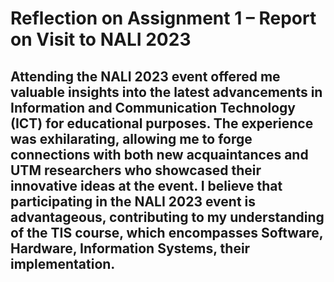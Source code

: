# Reflection on Assignment 1 – Report on Visit to NALI 2023
## Attending the NALI 2023 event offered me valuable insights into the latest advancements in Information and Communication Technology (ICT) for educational purposes. The experience was exhilarating, allowing me to forge connections with both new acquaintances and UTM researchers who showcased their innovative ideas at the event. I believe that participating in the NALI 2023 event is advantageous, contributing to my understanding of the TIS course, which encompasses Software, Hardware, Information Systems, their implementation. 

